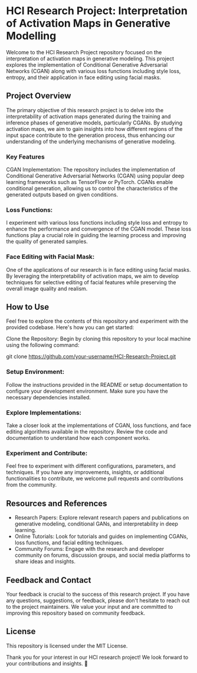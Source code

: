 # HCI Research Project: Interpretation of Activation Maps in Generative Modelling
Welcome to the HCI Research Project repository focused on the interpretation of activation maps in generative modeling. This project explores the implementation of Conditional Generative Adversarial Networks (CGAN) along with various loss functions including style loss, entropy, and their application in face editing using facial masks.

## Project Overview
The primary objective of this research project is to delve into the interpretability of activation maps generated during the training and inference phases of generative models, particularly CGANs. By studying activation maps, we aim to gain insights into how different regions of the input space contribute to the generation process, thus enhancing our understanding of the underlying mechanisms of generative modeling.

### Key Features
CGAN Implementation: The repository includes the implementation of Conditional Generative Adversarial Networks (CGAN) using popular deep learning frameworks such as TensorFlow or PyTorch. CGANs enable conditional generation, allowing us to control the characteristics of the generated outputs based on given conditions.

### Loss Functions:
I experiment with various loss functions including style loss and entropy to enhance the performance and convergence of the CGAN model. These loss functions play a crucial role in guiding the learning process and improving the quality of generated samples.

### Face Editing with Facial Mask:
One of the applications of our research is in face editing using facial masks. By leveraging the interpretability of activation maps, we aim to develop techniques for selective editing of facial features while preserving the overall image quality and realism.

## How to Use
Feel free to explore the contents of this repository and experiment with the provided codebase. Here's how you can get started:

Clone the Repository: Begin by cloning this repository to your local machine using the following command:

git clone https://github.com/your-username/HCI-Research-Project.git

### Setup Environment:
Follow the instructions provided in the README or setup documentation to configure your development environment. Make sure you have the necessary dependencies installed.

### Explore Implementations: 
Take a closer look at the implementations of CGAN, loss functions, and face editing algorithms available in the repository. Review the code and documentation to understand how each component works.

### Experiment and Contribute: 
Feel free to experiment with different configurations, parameters, and techniques. If you have any improvements, insights, or additional functionalities to contribute, we welcome pull requests and contributions from the community.

## Resources and References
* Research Papers: Explore relevant research papers and publications on generative modeling, conditional GANs, and interpretability in deep learning.
* Online Tutorials: Look for tutorials and guides on implementing CGANs, loss functions, and facial editing techniques.
* Community Forums: Engage with the research and developer community on forums, discussion groups, and social media platforms to share ideas and insights.

## Feedback and Contact
Your feedback is crucial to the success of this research project. If you have any questions, suggestions, or feedback, please don't hesitate to reach out to the project maintainers. We value your input and are committed to improving this repository based on community feedback.

## License
This repository is licensed under the MIT License.

Thank you for your interest in our HCI research project! We look forward to your contributions and insights. 🌟
